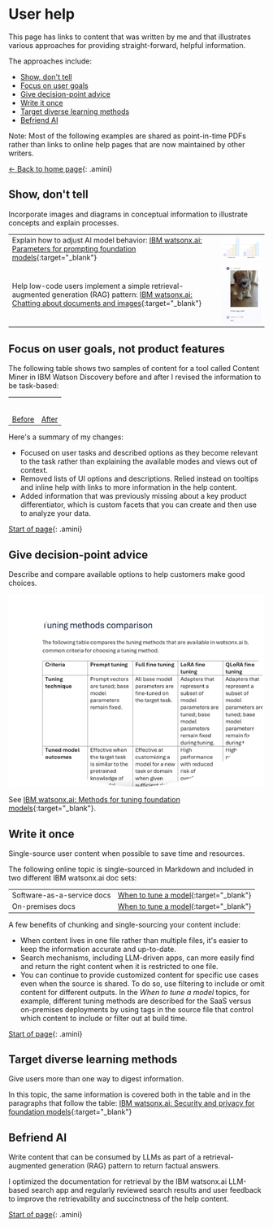 # User help

This page has links to content that was written by me and that illustrates various approaches for providing straight-forward, helpful information.

The approaches include:

- [Show, don't tell](#show-dont-tell)
- [Focus on user goals](#focus-on-user-goals-not-product-features)
- [Give decision-point advice](#give-decision-point-advice)
- [Write it once](#write-it-once)
- [Target diverse learning methods](#target-diverse-learning-methods)
- [Befriend AI](#befriend-ai)

Note: Most of the following examples are shared as point-in-time PDFs rather than links to online help pages that are now maintained by other writers.

[<- Back to home page](https://michelle-miller.github.io){: .amini}

## Show, don't tell

Incorporate images and diagrams in conceptual information to illustrate concepts and explain processes.

| | |
|:-|-|
| Explain how to adjust AI model behavior: [IBM watsonx.ai: Parameters for prompting foundation models](https://michelle-miller.github.io/samples/wx-llm-parameters-sample.pdf){:target="_blank"} | ![Graphs that help to explain LLM temperature parameter](images/temps.png) |
| Help low-code users implement a simple retrieval-augmented generation (RAG) pattern: [IBM watsonx.ai: Chatting about documents and images](https://michelle-miller.github.io/samples/wx-chatting-sample.pdf){:target="_blank"} | ![A cute puppy image being evaluated as safe by an LLM](images/coco.png) |

## Focus on user goals, not product features

The following table shows two samples of content for a tool called Content Miner in IBM Watson Discovery before and after I revised the information to be task-based:

<table style="width:70%">
<tr>
<th style="height: 25px"></th><th></th>
</tr>
<tr>
<td><a href="https://michelle-miller.github.io/samples/contentmine-before.pdf" target="_blank">Before</a></td>
<td><a href="https://michelle-miller.github.io/samples/contentmine-after.pdf" target="_blank">After</a></td>
</tr>
</table>

Here's a summary of my changes:

- Focused on user tasks and described options as they become relevant to the task rather than explaining the available modes and views out of context.
- Removed lists of UI options and descriptions. Relied instead on tooltips and inline help with links to more information in the help content.
- Added information that was previously missing about a key product differentiator, which is custom facets that you can create and then use to analyze your data.


[Start of page](https://michelle-miller.github.io/user-help.html){: .amini}

## Give decision-point advice

Describe and compare available options to help customers make good choices.

![Cropped view of the foundation model tuning comparison table from the linked-to topic](images/tuning-comparison.png)

See [IBM watsonx.ai: Methods for tuning foundation models](https://michelle-miller.github.io/samples/wx-tuning.pdf){:target="_blank"}.

## Write it once

Single-source user content when possible to save time and resources. 

The following online topic is single-sourced in Markdown and included in two different IBM watsonx.ai doc sets:
 
| | |
|-|-|
| Software-as-a-service docs | [When to tune a model](https://www.ibm.com/docs/SSYOK8/wsj/analyze-data/fm-tuning-when.html){:target="_blank"} |
| On-premises docs| [When to tune a model](https://www.ibm.com/docs/SSLSRPV_2.1.x/wsj/analyze-data/fm-tuning-when.html){:target="_blank"} |

A few benefits of chunking and single-sourcing your content include:

- When content lives in one file rather than multiple files, it's easier to keep the information accurate and up-to-date.
- Search mechanisms, including LLM-driven apps, can more easily find and return the right content when it is restricted to one file.
- You can continue to provide customized content for specific use cases even when the source is shared. To do so, use filtering to include or omit content for different outputs. In the *When to tune a model* topics, for example, different tuning methods are described for the SaaS versus on-premises deployments by using tags in the source file that control which content to include or filter out at build time.

[Start of page](https://michelle-miller.github.io/user-help.html){: .amini}

## Target diverse learning methods

Give users more than one way to digest information.

In this topic, the same information is covered both in the table and in the paragraphs that follow the table: [IBM watsonx.ai: Security and privacy for foundation models](https://michelle-miller.github.io/samples/wx-security.html){:target="_blank"} 

## Befriend AI

Write content that can be consumed by LLMs as part of a retrieval-augmented generation (RAG) pattern to return factual answers. 

I optimized the documentation for retrieval by the IBM watsonx.ai LLM-based search app and regularly reviewed search results and user feedback to improve the retrievability and succinctness of the help content.


[Start of page](https://michelle-miller.github.io/user-help.html){: .amini}
